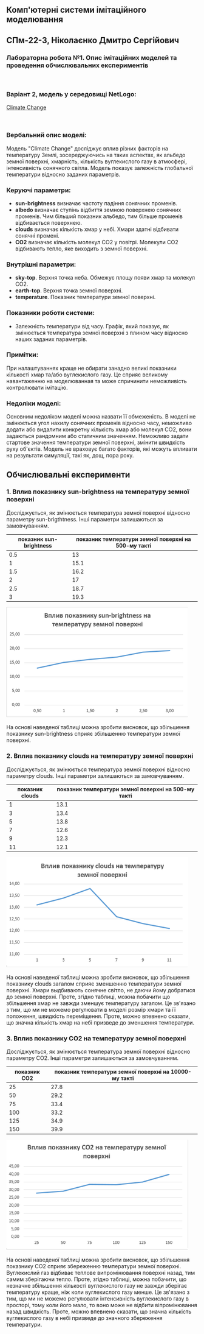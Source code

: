 ## Комп'ютерні системи імітаційного моделювання
## СПм-22-3, **Ніколаєнко Дмитро Сергійович**
### Лабораторна робота №**1**. Опис імітаційних моделей та проведення обчислювальних експериментів

<br>

### Варіант 2, модель у середовищі NetLogo:
[Climate Change](https://www.netlogoweb.org/launch#http://www.netlogoweb.org/assets/modelslib/Sample%20Models/Earth%20Science/Climate%20Change.nlogo)

<br>

### Вербальний опис моделі:
Модель "Climate Change" досліджує вплив різних факторів на температуру Землі, зосереджуючись на таких аспектах, як альбедо земної поверхні, хмарність, кількість вуглекислого газу в атмосфері, інтенсивність сонячного світла. Модель показує залежність глобальної температури відносно заданих параметрів. 

### Керуючі параметри:
- **sun-brightness** визначає частоту падіння сонячних променів.
- **albedo** визначає ступінь відбиття земною поверхнею сонячних променів. Чим більший показник альбедо, тим більше променів відбивається поверхнею.
- **clouds** визначає кількість хмар у небі. Хмари здатні відбивати сонячні промені.
- **CO2** визначає кількість молекул CO2 у повітрі. Молекули CO2 відбивають тепло, яке виходить з земної поверхні.

### Внутрішні параметри:
- **sky-top**. Верхня точка неба. Обмежує площу появи хмар та молекул СO2.
- **earth-top**. Верхня точка земної поверхні.
- **temperature**. Показник температури земної поверхні.

### Показники роботи системи:
- Залежність температури від часу. Графік, який показує, як змінюється температура земної поверхні з плином часу відносно наших заданих параметрів.

### Примітки:
При налаштуваннях краще не обирати занадно великі показники кількості хмар та/або вуглекислого газу. Це сприяє великому навантаженню на моделюванная та може спричинити неможливість контролювати імітацію.

### Недоліки моделі:
Основним недоліком моделі можна назвати її обмеженість. В моделі не змінюється угол нахилу сонячних променів відносно часу, неможливо додати або видалити конкретну кількість хмар або молекул CO2, вони задаються рандомним або статичним значенням. Неможливо задати стартове значення температури земної поверхні, змінити швидкість руху об'єктів. Модель не враховує багато факторів, які можуть впливати на результати симуляції, такі як, дощ, пора року.

## Обчислювальні експерименти
### 1. Вплив показнику sun-brightness на температуру земної поверхні
Досліджується, як змінюється температура земної поверхні відносно параметру sun-brigthtness. Інші параметри залишаються за замовчуванням.

<table>
<thead>
<tr><th>показник sun-brightness</th><th>показник температури земної поверхні на 500-му такті</th></tr>
</thead>
<tbody>
<tr><td>0.5</td><td>13</td></tr>
<tr><td>1</td><td>15.1</td></tr>
<tr><td>1.5</td><td>16.2</td></tr>
<tr><td>2</td><td>17</td></tr>
<tr><td>2.5</td><td>18.7</td></tr>
<tr><td>3</td><td>19.3</td></tr>
</tbody>
</table>

![!\[Alt text\](image.png)](<Sunbright.png>)

На основі наведеної таблиці можна зробити висновок, що збільшення показнику sun-brightness сприяє збільшенню температури земної поверхні.

### 2. Вплив показнику clouds на температуру земної поверхні
Досліджується, як змінюється температура земної поверхні відносно параметру clouds. Інші параметри залишаються за замовчуванням.

<table>
<thead>
<tr><th>показник clouds</th><th>показник температури земної поверхні на 500-му такті</th></tr>
</thead>
<tbody>
<tr><td>1</td><td>13.1</td></tr>
<tr><td>3</td><td>13.4</td></tr>
<tr><td>5</td><td>13.8</td></tr>
<tr><td>7</td><td>12.6</td></tr>
<tr><td>9</td><td>12.3</td></tr>
<tr><td>11</td><td>12.1</td></tr>
</tbody>
</table>

![!\[Alt text\](image.png)](<Clouds.png>)

На основі наведеної таблиці можна зробити висновок, що збільшення показнику clouds загалом сприяє зменшенню температури земної поверхні. Хмари выдбивають сонячне світло, не даючи йому добратися до земної поверхні. Проте, згідно таблиці, можна побачити що збільшення хмар не завжди зменшує температуру загалом. Це зв'язано з тим, що ми не можемо регулювати в моделі розмір хмари та її положення, швидкість переміщення. Проте, можно впевнено сказати, що значна кількість хмар на небі призведе до зменшення температури.

### 3. Вплив показнику CO2 на температуру земної поверхні
Досліджується, як змінюється температура земної поверхні відносно параметру CO2. Інші параметри залишаються за замовчуванням.

<table>
<thead>
<tr><th>показник CO2</th><th>показник температури земної поверхні на 10000-му такті</th></tr>
</thead>
<tbody>
<tr><td>25</td><td>27.8</td></tr>
<tr><td>50</td><td>29.2</td></tr>
<tr><td>75</td><td>33.4</td></tr>
<tr><td>100</td><td>33.2</td></tr>
<tr><td>125</td><td>34.9</td></tr>
<tr><td>150</td><td>39.9</td></tr>
</tbody>
</table>

![!\[Alt text\](image.png)](<Gas.png>)

На основі наведеної таблиці можна зробити висновок, що збільшення показнику CO2 сприяє збереженню температури земної поверхні. Вуглекислий газ відбиває теплове випромінювання поверхні назад, тим самим зберігаючи тепло. Проте, згідно таблиці, можна побачити, що незначне збільшення кількості вуглекислого газу не завжди зберігає температуру краще, ніж коли вуглекислого газу менше. Це зв'язано з тим, що ми не можемо регулювати інтенсивність вуглекислого газу в просторі, тому коли його мало, то воно може не відбити віпромінювання назад швидкість. Проте, можно впевнено сказати, що значна кількість вуглекислого газу в небі призведе до значного збереження температури. 
